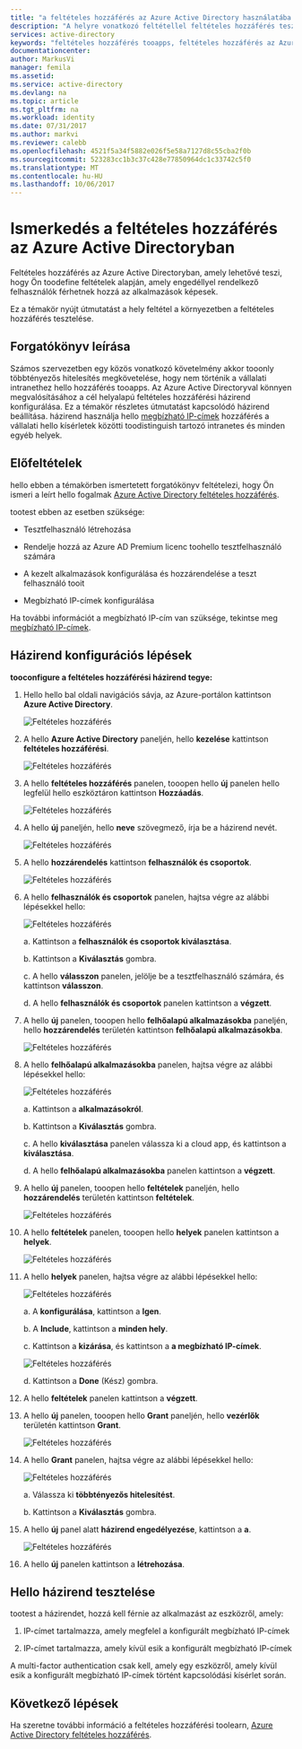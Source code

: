 ```yaml
---
title: "a feltételes hozzáférés az Azure Active Directory használatába aaaGet |} Microsoft Docs"
description: "A helyre vonatkozó feltétellel feltételes hozzáférés tesztelése."
services: active-directory
keywords: "feltételes hozzáférés tooapps, feltételes hozzáférés az Azure AD-vel biztonságos hozzáférés toocompany erőforrásokat, a feltételes hozzáférési házirendek"
documentationcenter: 
author: MarkusVi
manager: femila
ms.assetid: 
ms.service: active-directory
ms.devlang: na
ms.topic: article
ms.tgt_pltfrm: na
ms.workload: identity
ms.date: 07/31/2017
ms.author: markvi
ms.reviewer: calebb
ms.openlocfilehash: 4521f5a34f5882e026f5e58a7127d8c55cba2f0b
ms.sourcegitcommit: 523283cc1b3c37c428e77850964dc1c33742c5f0
ms.translationtype: MT
ms.contentlocale: hu-HU
ms.lasthandoff: 10/06/2017
---
```

# <a name="get-started-with-conditional-access-in-azure-active-directory"></a>Ismerkedés a feltételes hozzáférés az Azure Active Directoryban

Feltételes hozzáférés az Azure Active Directoryban, amely lehetővé teszi, hogy Ön toodefine feltételek alapján, amely engedéllyel rendelkező felhasználók férhetnek hozzá az alkalmazások képesek. 

Ez a témakör nyújt útmutatást a hely feltétel a környezetben a feltételes hozzáférés tesztelése.  


## <a name="scenario-description"></a>Forgatókönyv leírása

Számos szervezetben egy közös vonatkozó követelmény akkor tooonly többtényezős hitelesítés megkövetelése, hogy nem történik a vállalati intranethez hello hozzáférés tooapps. Az Azure Active Directoryval könnyen megvalósításához a cél helyalapú feltételes hozzáférési házirend konfigurálása. Ez a témakör részletes útmutatást kapcsolódó házirend beállítása. házirend használja hello [megbízható IP-címek](../multi-factor-authentication/multi-factor-authentication-whats-next.md#trusted-ips) hozzáférés a vállalati hello kísérletek közötti toodistinguish tartozó intranetes és minden egyéb helyek.


## <a name="prerequisites"></a>Előfeltételek

hello ebben a témakörben ismertetett forgatókönyv feltételezi, hogy Ön ismeri a leírt hello fogalmak [Azure Active Directory feltételes hozzáférés](active-directory-conditional-access-azure-portal.md).

tootest ebben az esetben szüksége:

- Tesztfelhasználó létrehozása 

- Rendelje hozzá az Azure AD Premium licenc toohello tesztfelhasználó számára

- A kezelt alkalmazások konfigurálása és hozzárendelése a teszt felhasználó tooit

- Megbízható IP-címek konfigurálása

Ha további információt a megbízható IP-cím van szüksége, tekintse meg [megbízható IP-címek](../multi-factor-authentication/multi-factor-authentication-whats-next.md#trusted-ips).


## <a name="policy-configuration-steps"></a>Házirend konfigurációs lépések

**tooconfigure a feltételes hozzáférési házirend tegye:**

1. Hello hello bal oldali navigációs sávja, az Azure-portálon kattintson **Azure Active Directory**. 

    ![Feltételes hozzáférés](./media/active-directory-conditional-access-azure-portal-get-started/01.png)

2. A hello **Azure Active Directory** paneljén, hello **kezelése** kattintson **feltételes hozzáférési**.

    ![Feltételes hozzáférés](./media/active-directory-conditional-access-azure-portal-get-started/02.png)
 
3. A hello **feltételes hozzáférés** panelen, tooopen hello **új** panelen hello legfelül hello eszköztáron kattintson **Hozzáadás**.

    ![Feltételes hozzáférés](./media/active-directory-conditional-access-azure-portal-get-started/03.png)

4. A hello **új** paneljén, hello **neve** szövegmező, írja be a házirend nevét.

    ![Feltételes hozzáférés](./media/active-directory-conditional-access-azure-portal-get-started/04.png)

5. A hello **hozzárendelés** kattintson **felhasználók és csoportok**.

    ![Feltételes hozzáférés](./media/active-directory-conditional-access-azure-portal-get-started/05.png)

6. A hello **felhasználók és csoportok** panelen, hajtsa végre az alábbi lépésekkel hello:

    ![Feltételes hozzáférés](./media/active-directory-conditional-access-azure-portal-get-started/06.png)

    a. Kattintson a **felhasználók és csoportok kiválasztása**.

    b. Kattintson a **Kiválasztás** gombra.

    c. A hello **válasszon** panelen, jelölje be a tesztfelhasználó számára, és kattintson **válasszon**.

    d. A hello **felhasználók és csoportok** panelen kattintson a **végzett**.

7. A hello **új** panelen, tooopen hello **felhőalapú alkalmazásokba** paneljén, hello **hozzárendelés** területén kattintson **felhőalapú alkalmazásokba**.

    ![Feltételes hozzáférés](./media/active-directory-conditional-access-azure-portal-get-started/07.png)

8. A hello **felhőalapú alkalmazásokba** panelen, hajtsa végre az alábbi lépésekkel hello:

    ![Feltételes hozzáférés](./media/active-directory-conditional-access-azure-portal-get-started/08.png)

    a. Kattintson a **alkalmazásokról**.

    b. Kattintson a **Kiválasztás** gombra.

    c. A hello **kiválasztása** panelen válassza ki a cloud app, és kattintson a **kiválasztása**.

    d. A hello **felhőalapú alkalmazásokba** panelen kattintson a **végzett**.

9. A hello **új** panelen, tooopen hello **feltételek** paneljén, hello **hozzárendelés** területén kattintson **feltételek**.

    ![Feltételes hozzáférés](./media/active-directory-conditional-access-azure-portal-get-started/09.png)

10. A hello **feltételek** panelen, tooopen hello **helyek** panelen kattintson a **helyek**.

    ![Feltételes hozzáférés](./media/active-directory-conditional-access-azure-portal-get-started/10.png)

11. A hello **helyek** panelen, hajtsa végre az alábbi lépésekkel hello:

    ![Feltételes hozzáférés](./media/active-directory-conditional-access-azure-portal-get-started/11.png)

    a. A **konfigurálása**, kattintson a **Igen**.

    b. A **Include**, kattintson a **minden hely**.

    c. Kattintson a **kizárása**, és kattintson a **a megbízható IP-címek**.

    ![Feltételes hozzáférés](./media/active-directory-conditional-access-azure-portal-get-started/12.png)

    d. Kattintson a **Done** (Kész) gombra.

12. A hello **feltételek** panelen kattintson a **végzett**.

13. A hello **új** panelen, tooopen hello **Grant** paneljén, hello **vezérlők** területén kattintson **Grant**.

    ![Feltételes hozzáférés](./media/active-directory-conditional-access-azure-portal-get-started/13.png)

14. A hello **Grant** panelen, hajtsa végre az alábbi lépésekkel hello:

    ![Feltételes hozzáférés](./media/active-directory-conditional-access-azure-portal-get-started/14.png)

    a. Válassza ki **többtényezős hitelesítést**.

    b. Kattintson a **Kiválasztás** gombra.

15. A hello **új** panel alatt **házirend engedélyezése**, kattintson a **a**.

    ![Feltételes hozzáférés](./media/active-directory-conditional-access-azure-portal-get-started/15.png)

16. A hello **új** panelen kattintson a **létrehozása**.


## <a name="testing-hello-policy"></a>Hello házirend tesztelése

tootest a házirendet, hozzá kell férnie az alkalmazást az eszközről, amely: 

1. IP-címet tartalmazza, amely megfelel a konfigurált megbízható IP-címek 

1. IP-címet tartalmazza, amely kívül esik a konfigurált megbízható IP-címek

A multi-factor authentication csak kell, amely egy eszközről, amely kívül esik a konfigurált megbízható IP-címek történt kapcsolódási kísérlet során. 


## <a name="next-steps"></a>Következő lépések

Ha szeretne további információ a feltételes hozzáférési toolearn, [Azure Active Directory feltételes hozzáférés](active-directory-conditional-access-azure-portal.md).

